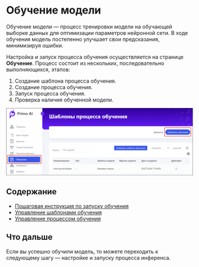 # Обучение модели

Обучение модели — процесс тренировки модели на обучающей выборке данных для оптимизации параметров нейронной сети. В ходе обучения модель постепенно улучшает свои предсказания, минимизируя ошибки. 

Настройка и запуск процесса обучения осуществляется на странице **Обучение**. Процесс состоит из нескольких, последовательно выполняющихся, этапов:
1. Создание шаблона процесса обучения.
2. Создание процесса обучения.
3. Запуск процесса обучения.
4. Проверка наличия обученной модели.

![](<../../../../.gitbook/assets1/primo-ai//user-guide/training-page.png>)

## Содержание

* [Пошаговая инструкция по запуску обучения](https://github.com/PrimoRPA/Docs.Rus/blob/1299-%D0%BD%D0%B0%D0%BF%D0%B8%D1%81%D0%B0%D1%82%D1%8C-%D0%B4%D0%BE%D0%BA%D1%83%D0%BC%D0%B5%D0%BD%D1%82-%D0%BF%D0%BE-primoai/primo-ai/user/projects/training/trainig-process-templates.md)
* [Управление шаблонами обучения]()
* [Управление процессом обучения]()

## Что дальше

Если вы успешно обучили модель, то можете переходить к следующему шагу — настройке и запуску процесса инференса. 
